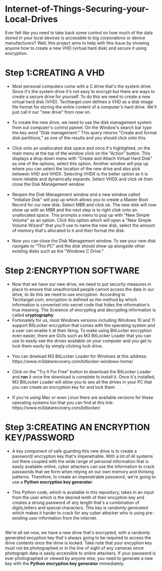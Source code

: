# Internet-of-Things-Securing-your-Local-Drives
Ever felt like you need to take back some control on how much of the data stored in your local devices is accessible to big corporations or device manufacturers? Well, this project aims to help with this issue by showing anyone how to create a new VHD (virtual hard disk) and secure it using encryption.

<h1>Step 1:CREATING A VHD</h1>
<ul>
<li>Most personal computers come with a C drive that's the system drive. Since it's the system drive it's not easy to encrypt but there are ways to create a secure drive for yourself. To do this  we need to create a new virtual hard  disk (VHD).
Techtarget.com defines a VHD as a disk image file format for storing the entire content of a computer's hard drive. We'll just call it our "new drive" from now on.<br></li>
<br><li>To create the new drive, we need to use the disk management system from out computer's control pannel. On the Window's search bar type the key word "Disk management." This query returns "Create and format disk partitions," as one
of the results and you should click onto this.</li><br>
<li>Click onto an unallocated disk space and once it's highlighted, on the main menu at the top of the window click on the "Action" button. This displays a drop down menu
with "Create and Attach Virtual Hard Disk" as one of the options, select this option. Another window will pop up where you can select the location of the new drive and also pick between VHD and VHDX. Selecting VHDX is the better option as it is 
more reliable and dynamically expands. Select VHDX and click ok then close the Disk Management window.</li><br>
<li>Reopen the Disk Management window and a new window called "Initialize Disk" will pop up which allows you to create a Master Boot Record for our new disk. Select MBR and click ok. The new disk will now show up with an MBR and the next step is to right clisk onto an
unallocated space. This prompts a menu to pop up with "New Simple Volume" as an option. Click this option which will open a "New Simple Volume Wizard" that you'll use to name the new disk,
select the amount of memory that's allocated to it and then format the disk.</li><br>
<li>Now you can close the Disk Management window. To see your new disk navigate to "This PC" and the disk should show up alongside other existing disks such as the "Windows C Drive." </li>
</ul>
<h1>Step 2:ENCRYPTION SOFTWARE</h1>
<ul>
<li> Now that we have our new drive, we need to put security measures in place to ensure that unauthorized people cannot access the data in our drive, to do this we need to use encryption. According to Techtarget.com, encryption is defined as
the method by which information is converted into secret code that hides the information's true meaning. The Sceience of encrypting and decrypting information is called <b>cryptography</strong></b>
<li>Fortunately for us, most Windows versions including Windows 10 and 11 support BitLocker encryption that comes with the operating system and a user can enable it at their liking. To make using BitLocker encryption even easier, there are GUIs
such as M3 BitLocker Loader that you can use to easily see the drives available on your computer and you get to lock them easily by simply clicking lock drive.</li><br>
<li>You can dowload M3 BitLocker Loader for Windows at this address: https://www.m3datarecovery.com/bitlocker-windows-home/ </li><br>
<li>Click on the "Try It For Free" button to download the BitLocker Loader and <strong>run</strong> it once the download is complete to install it. Once it's installed, M3 BitLocker Loader will allow you to see all 
the drives in your PC that you can create an encryption key for and lock them.</li><br>
<li>If you're using Mac or even Linux there are available versions for these operating systems too that you can find at this link: https://www.m3datarecovery.com/bitlocker/</li>

</ul>
<h1>Step 3:CREATING AN ENCRYPTION KEY/PASSWORD</h1>
<ul>
<li>A key component of safe guarding this new drive is to create a password/ encryption key that's impenetrable. With a lot of AI systems out there coupled with the wide range of personal information that is easily available online, cyber attackers can use the information
to crack passwords that we form when relying on our own memory and thinking patterns. Therefore, to create an impenetrable password, we're going to use a <strong>Python encryption key generator</strong>.</li><br>
<li>This Python code, which is available in this repository, takes in an input from the user which is the desired lenth of their encyption key and creates a strong password of any length that's a combination of digits,letters and special characters. This key is randomly generated which makes it harder to crack for any cyber attacker who is using pre-existing user information from the internet.</li>
</ul>
<br>
We're all set now, we have a new drive that's encrypted, with a randomly generated encyption key that's always going to be required to access the drive contents once the drive is locked. Take note that your encyption key must not be photographed or in the line of sight of any cameras since photograph data is easily accessible to online attackers. If your password is ever photographed or viewed by anyone else,
you need to generate a new key with the <strong>Python encryption key generator</strong> immediately.
